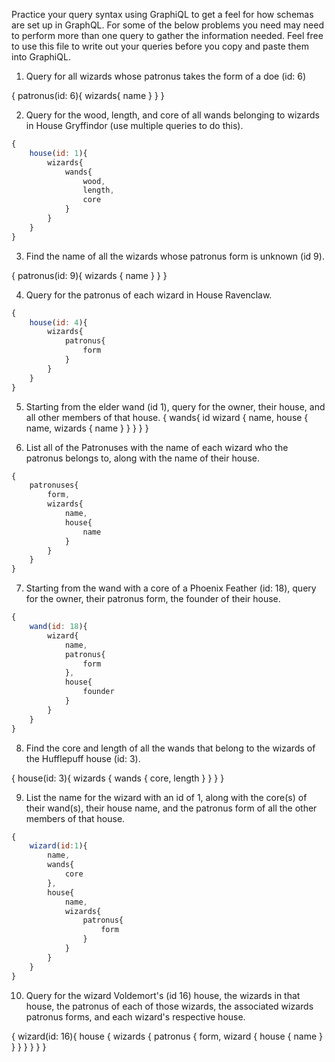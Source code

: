 Practice your query syntax using GraphiQL to get a feel for how schemas are set up in GraphQL. For some of the below problems you need may need to perform more than one query to gather the information needed. Feel free to use this file to write out your queries before you copy and paste them into GraphiQL.

1. Query for all wizards whose patronus takes the form of a doe (id: 6)

{
    patronus(id: 6){
        wizards{
          name
        }
    }
}

2. Query for the wood, length, and core of all wands belonging to wizards in House Gryffindor (use multiple queries to do this).

```js
{
    house(id: 1){
        wizards{
            wands{
                wood,
                length,
                core
            }
        }
    }
}
```

3. Find the name of all the wizards whose patronus form is unknown (id 9).

{
    patronus(id: 9){
    wizards {
        name
    }
}
}

4. Query for the patronus of each wizard in House Ravenclaw.

```js
{
    house(id: 4){
        wizards{
            patronus{
                form
            }
        }
    }
}
```

5. Starting from the elder wand (id 1), query for the owner, their house, and all other members of that house.
{
    wands{
        id
        wizard {
            name,
            house {
                name,
                wizards {
                    name
                }
            }
        }
    }
}

6. List all of the Patronuses with the name of each wizard who the patronus belongs to, along with the name of their house.

```js
{
    patronuses{
        form,
        wizards{
            name,
            house{
                name
            }
        }
    }
}
```

7. Starting from the wand with a core of a Phoenix Feather (id: 18), query for the owner, their patronus form, the founder of their house.

```js
{
    wand(id: 18){
        wizard{
            name,
            patronus{
                form
            },
            house{
                founder
            }
        }
    }
}
```

8. Find the core and length of all the wands that belong to the wizards of the Hufflepuff house (id: 3).

{
    house(id: 3){
        wizards {
            wands {
                core,
                length
            }
        }
    }
}

9. List the name for the wizard with an id of 1, along with the core(s) of their wand(s), their house name, and the patronus form of all the other members of that house.

```js
{
    wizard(id:1){
        name,
        wands{
            core
        },
        house{
            name,
            wizards{
                patronus{
                    form
                }
            }
        }
    }
}
```

10. Query for the wizard Voldemort's (id 16) house, the wizards in that house, the patronus of each of those wizards, the associated wizards patronus forms, and each wizard's respective house.

{
    wizard(id: 16){
        house {
            wizards {
                patronus {
                    form,
                    wizard {
                        house {
                            name
                        }
                    }
                }
            }
        }
    }
}
